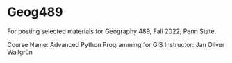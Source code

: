 # Geog489
  For posting selected materials for Geography 489, Fall 2022, Penn State.
  
  Course Name: Advanced Python Programming for GIS
  Instructor: Jan Oliver Wallgrün
